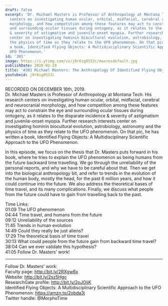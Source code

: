 ```yaml
---
draft: false
excerpt: 'Dr. Michael Masters is Professor of Anthropology at Montana Tech. His research
  centers on investigating human ocular, orbital, midfacial, cerebral and neurocranial
  morphology, and how competition among these features may act to constrain the eye
  and surrounding ocular tissues during ontogeny, as it relates to the disparate incidence
  & severity of astigmatism and juvenile-onset myopia. Further research interests
  center on investigating hominin biocultural evolution, astrobiology, astronomy and
  the physics of time as they relate to the UFO phenomenon. On that pic, he has written
  a book, Identified Flying Objects: A Multidisciplinary Scientific Approach to the
  UFO Phenomenon.'
id: '301'
image: https://i.ytimg.com/vi/j0r6ig0S3Jc/maxresdefault.jpg
publishDate: 2020-02-28
title: '#301 Michael Masters: The Anthropology Of Identified Flying Objects'
youtubeid: j0r6ig0S3Jc
---
```

<div class="timelinks">

RECORDED ON DECEMBER 16th, 2019.  
Dr. Michael Masters is Professor of Anthropology at Montana Tech. His research centers on investigating human ocular, orbital, midfacial, cerebral and neurocranial morphology, and how competition among these features may act to constrain the eye and surrounding ocular tissues during ontogeny, as it relates to the disparate incidence & severity of astigmatism and juvenile-onset myopia. Further research interests center on investigating hominin biocultural evolution, astrobiology, astronomy and the physics of time as they relate to the UFO phenomenon. On that pic, he has written a book, Identified Flying Objects: A Multidisciplinary Scientific Approach to the UFO Phenomenon.

In this episode, we focus on the thesis that Dr. Masters puts forward in his book, where he tries to explain the UFO phenomenon as being humans from the future backward time travelling. We go through the unreliability of the personal reports, and why we have to be careful about that. Then we get into the biological anthropology bit, and refer to trends in the evolution of the human body, mostly the head, for the past 6 million years, and how it could continue into the future. We also address the theoretical bases of time travel, and its many complications. Finally, we discuss what people from the future could have to gain from travelling back to the past.



Time Links:  
<time>01:09</time> The UFO phenomenon  
<time>04:44</time> Time travel, and humans from the future  
<time>09:12</time> Unreliability of the sources   
<time>11:45</time> Trends in human evolution  
<time>14:49</time> Could they really be just aliens?  
<time>17:29</time> The theoretical basis of time travel  
<time>30:13</time> What could people from the future gain from backward time travel?  
<time>38:04</time> Can we ever validate this hypothesis?  
<time>41:05</time> Follow Dr. Masters’ work!

---

Follow Dr. Masters’ work:  
Faculty page: http://bit.ly/2RXgw6x  
Website: http://bit.ly/2sz5Hgc  
ResearchGate profile: http://bit.ly/2pJOijK  
Identified Flying Objects: A Multidisciplinary Scientific Approach to the UFO Phenomenon: https://amzn.to/2obda3j  
Twitter handle: @MorphoTime
</div>

